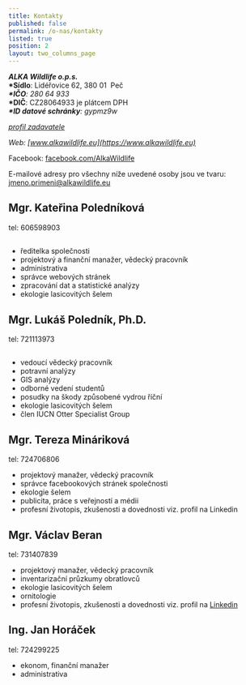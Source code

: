 ```yaml
---
title: Kontakty
published: false
permalink: /o-nas/kontakty
listed: true
position: 2
layout: two_columns_page
---
```

_**ALKA Wildlife o.p.s.**_\
**\*Sídlo**: Lidéřovice 62, 380 01  Peč\
_**\*IČO**: 280 64 933_\
**\*DIČ**: CZ28064933 je plátcem DPH\
_**\*ID datové schránky**: gypmz9w_

_[profil zadavatele](https://www.vhodne-uverejneni.cz/profil/28064933)_

_Web: [www.alkawildlife.eu](https://www.alkawildlife.eu)_

Facebook:
[facebook.com/AlkaWildlife](https://www.facebook.com/AlkaWildlife)

E-mailové adresy pro všechny níže uvedené osoby jsou ve tvaru: jmeno.primeni@alkawildlife.eu



## Mgr. Kateřina Poledníková

tel: 606598903

## 

* ředitelka společnosti 
* projektový a finanční manažer, vědecký pracovník
* administrativa
* správce webových stránek 
* zpracování dat a statistické analýzy 
* ekologie lasicovitých šelem



## Mgr. Lukáš Poledník, Ph.D.

tel: 721113973

## 

* vedoucí vědecký pracovník
* potravní analýzy
* GIS analýzy
* odborné vedení studentů
* posudky na škody způsobené vydrou říční
* ekologie lasicovitých šelem
* člen IUCN Otter Specialist Group



## Mgr. Tereza Mináriková

tel: 724706806

* projektový manažer, vědecký pracovník
* správce facebookových stránek společnosti 
* ekologie šelem
* publicita, práce s veřejností a médii 
* profesní životopis, zkušenosti a dovednosti viz. profil na Linkedin 

## Mgr. Václav Beran

tel: 731407839

* projektový manažer, vědecký pracovník
* inventarizační průzkumy obratlovců
* ekologie lasicovitých šelem 
* ornitologie
* profesní životopis, zkušenosti a dovednosti viz. profil na [Linkedin ](https://www.linkedin.com/in/václav-beran-5709705a)



## Ing. Jan Horáček

tel: 724299225

* ekonom, finanční manažer
* administrativa
